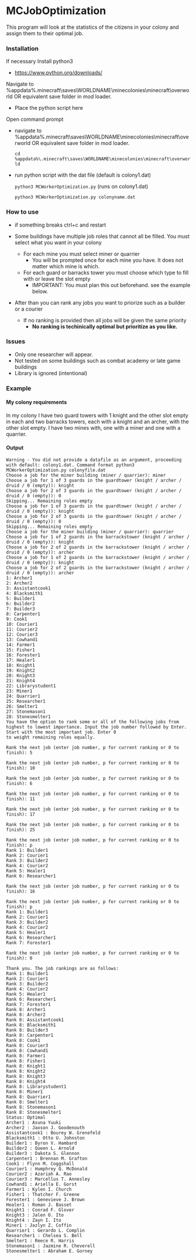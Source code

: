 # MCJobOptimization

This program will look at the statistics of the citizens in your colony and assign them to their optimal job.

### Installation
If necessary Install python3
- https://www.python.org/downloads/

Navigate to %appdata%\.minecraft\saves\WORLDNAME\minecolonies\minecraft\overworld OR equivalent save folder in mod loader.
- Place the python script here

Open command prompt
- navigate to %appdata%\.minecraft\saves\WORLDNAME\minecolonies\minecraft\overworld OR equivalent save folder in mod loader.

    ```cd %appdata%\.minecraft\saves\WORLDNAME\minecolonies\minecraft\overworld ```
- run python script with the dat file (default is colony1.dat)

    ``` python3 MCWorkerOptimization.py ``` (runs on colony1.dat)
    
    ``` python3 MCWorkerOptimization.py colonyname.dat ```

### How to use
- if something breaks ctrl+c and restart
- Some buildings have multiple job roles that cannot all be filled. You must select what you want in your colony
  - For each mine you must select miner or quarrier
    - You will be prompted once for each mine you have. It does not matter which mine is which.
  - For each guard or barracks tower you must choose which type to fill with or leave the slot empty
    - IMPORTANT: You must plan this out beforehand. see the example below.

- After than you can rank any jobs you want to priorize such as a builder or a courier
  - If no ranking is provided then all jobs will be given the same priority
    - **No ranking is techinically optimal but prioritize as you like.**

### Issues
- Only one researcher will appear.
- Not tested on some buildings such as combat academy or late game buildings
- Library is ignored (intentional)

### Example

#### My colony requirements
In my colony I have two guard towers with 1 knight and the other slot empty in each and two barracks towers, each with a knight and an archer, with the other slot empty.
I have two mines with, one with a miner and one with a quarrier.


#### Output
```All required modules are ready.
Warning - You did not provide a datafile as an argument, proceeding with default: colony1.dat. Command format python3 MCWorkerOptimization.py colonyfile.dat
Choose a job for the miner building (miner / quarrier): miner
Choose a job for 1 of 3 guards in the guardtower (knight / archer / druid / 0 (empty)): knight
Choose a job for 2 of 3 guards in the guardtower (knight / archer / druid / 0 (empty)): 0
Skipping... Remaining roles empty
Choose a job for 1 of 3 guards in the guardtower (knight / archer / druid / 0 (empty)): knight
Choose a job for 2 of 3 guards in the guardtower (knight / archer / druid / 0 (empty)): 0
Skipping... Remaining roles empty
Choose a job for the miner building (miner / quarrier): quarrier
Choose a job for 1 of 2 guards in the barrackstower (knight / archer / druid / 0 (empty)): knight
Choose a job for 2 of 2 guards in the barrackstower (knight / archer / druid / 0 (empty)): archer
Choose a job for 1 of 2 guards in the barrackstower (knight / archer / druid / 0 (empty)): knight
Choose a job for 2 of 2 guards in the barrackstower (knight / archer / druid / 0 (empty)): archer
1: Archer1
2: Archer2
3: Assistantcook1
4: Blacksmith1
5: Builder1
6: Builder2
7: Builder3
8: Carpenter1
9: Cook1
10: Courier1
11: Courier2
12: Courier3
13: Cowhand1
14: Farmer1
15: Fisher1
16: Forester1
17: Healer1
18: Knight1
19: Knight2
20: Knight3
21: Knight4
22: Librarystudent1
23: Miner1
24: Quarrier1
25: Researcher1
26: Smelter1
27: Stonemason1
28: Stonesmelter1
You have the option to rank some or all of the following jobs from highest to lowest importance. Input the job number followed by Enter. Start with the most important job. Enter 0 
to weight remaining roles equally.

Rank the next job (enter job number, p for current ranking or 0 to finish): 5

Rank the next job (enter job number, p for current ranking or 0 to finish): 10

Rank the next job (enter job number, p for current ranking or 0 to finish): 6

Rank the next job (enter job number, p for current ranking or 0 to finish): 11

Rank the next job (enter job number, p for current ranking or 0 to finish): 17

Rank the next job (enter job number, p for current ranking or 0 to finish): 25

Rank the next job (enter job number, p for current ranking or 0 to finish): p
Rank 1: Builder1
Rank 2: Courier1
Rank 3: Builder2
Rank 4: Courier2
Rank 5: Healer1
Rank 6: Researcher1

Rank the next job (enter job number, p for current ranking or 0 to finish): 16

Rank the next job (enter job number, p for current ranking or 0 to finish): p
Rank 1: Builder1
Rank 2: Courier1
Rank 3: Builder2
Rank 4: Courier2
Rank 5: Healer1
Rank 6: Researcher1
Rank 7: Forester1

Rank the next job (enter job number, p for current ranking or 0 to finish): 0

Thank you. The job rankings are as follows:
Rank 1: Builder1
Rank 2: Courier1
Rank 3: Builder2
Rank 4: Courier2
Rank 5: Healer1
Rank 6: Researcher1
Rank 7: Forester1
Rank 8: Archer1
Rank 8: Archer2
Rank 8: Assistantcook1
Rank 8: Blacksmith1
Rank 8: Builder3
Rank 8: Carpenter1
Rank 8: Cook1
Rank 8: Courier3
Rank 8: Cowhand1
Rank 8: Farmer1
Rank 8: Fisher1
Rank 8: Knight1
Rank 8: Knight2
Rank 8: Knight3
Rank 8: Knight4
Rank 8: Librarystudent1
Rank 8: Miner1
Rank 8: Quarrier1
Rank 8: Smelter1
Rank 8: Stonemason1
Rank 8: Stonesmelter1
Status: Optimal
Archer1 : Asuna Yuuki
Archer2 : Jaxson J. Goodenouth
Assistantcook1 : Bourey W. Grenefeld
Blacksmith1 : Otto U. Johnston
Builder1 : Byron V. Hambard
Builder2 : Queen L. Arnold
Builder3 : Dakota S. Glennon
Carpenter1 : Brennan M. Grafton
Cook1 : Flynn M. Coggshall
Courier1 : Humphrey Q. McDonald
Courier2 : Azariah A. Rao
Courier3 : Marcellus T. Annesley
Cowhand1 : Ariella E. Gorst
Farmer1 : Kylen I. Church
Fisher1 : Thatcher F. Greene
Forester1 : Genevieve J. Brown
Healer1 : Roman J. Basset
Knight1 : Conrad F. Glover
Knight3 : Jalen O. Ito
Knight4 : Zayn I. Ito
Miner1 : Jazlyn Z. Coffin
Quarrier1 : Gerardo L. Complin
Researcher1 : Chelsea S. Bell
Smelter1 : Reece R. Harris
Stonemason1 : Jazmine R. Cheverell
Stonesmelter1 : Abraham E. Gorney
```
